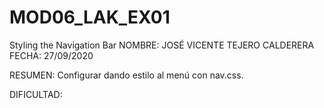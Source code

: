 # MOD06_LAK_EX01
Styling the Navigation Bar
NOMBRE: JOSÉ VICENTE TEJERO CALDERERA FECHA: 27/09/2020

RESUMEN: Configurar dando estilo al menú con nav.css. 

DIFICULTAD:
